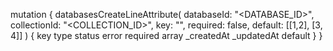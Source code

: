 mutation {
    databasesCreateLineAttribute(
        databaseId: "<DATABASE_ID>",
        collectionId: "<COLLECTION_ID>",
        key: "",
        required: false,
        default: [[1,2], [3, 4]]
    ) {
        key
        type
        status
        error
        required
        array
        _createdAt
        _updatedAt
        default
    }
}
